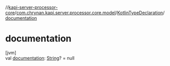 //[kapi-server-processor-core](../../../index.md)/[com.chrynan.kapi.server.processor.core.model](../index.md)/[KotlinTypeDeclaration](index.md)/[documentation](documentation.md)

# documentation

[jvm]\
val [documentation](documentation.md): [String](https://kotlinlang.org/api/latest/jvm/stdlib/kotlin/-string/index.html)? = null
